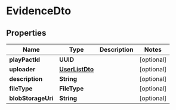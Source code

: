 

# EvidenceDto


## Properties

| Name | Type | Description | Notes |
|------------ | ------------- | ------------- | -------------|
|**playPactId** | **UUID** |  |  [optional] |
|**uploader** | [**UserListDto**](UserListDto.md) |  |  [optional] |
|**description** | **String** |  |  [optional] |
|**fileType** | **FileType** |  |  [optional] |
|**blobStorageUri** | **String** |  |  [optional] |



